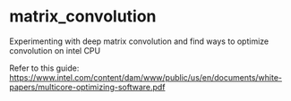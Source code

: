 # matrix_convolution

Experimenting with deep matrix convolution and find ways to optimize convolution on intel CPU 

Refer to this guide: https://www.intel.com/content/dam/www/public/us/en/documents/white-papers/multicore-optimizing-software.pdf
